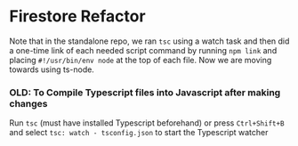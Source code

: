 # Firestore Refactor

Note that in the standalone repo, we ran `tsc` using a watch task and then did a one-time link of each needed script command by running `npm link` and placing `#!/usr/bin/env node` at the top of each file. Now we are moving towards using ts-node.

### OLD: To Compile Typescript files into Javascript after making changes
Run `tsc` (must have installed Typescript beforehand)
or press `Ctrl+Shift+B` and select `tsc: watch - tsconfig.json` to start the Typescript watcher

